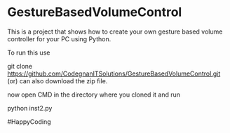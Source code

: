 # GestureBasedVolumeControl
This is a project that shows how to create your own gesture based volume controller for your PC using Python.


To run this use 

git clone https://github.com/CodegnanITSolutions/GestureBasedVolumeControl.git (or) can also download the zip file.

now open CMD in the directory where you cloned it and run

python inst2.py

#HappyCoding
